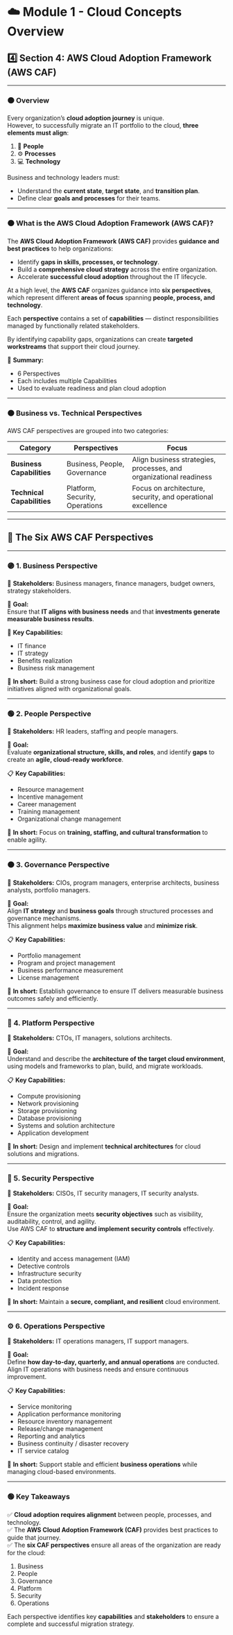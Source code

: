 # ☁️ Module 1 - Cloud Concepts Overview  

## 4️⃣ Section 4: AWS Cloud Adoption Framework (AWS CAF)  

---

### 🟠 Overview  

Every organization’s **cloud adoption journey** is unique.  
However, to successfully migrate an IT portfolio to the cloud, **three elements must align**:  

1. 👥 **People**  
2. ⚙️ **Processes**  
3. 💻 **Technology**  

Business and technology leaders must:  
- Understand the **current state**, **target state**, and **transition plan**.  
- Define clear **goals and processes** for their teams.  

---

### 🟠 What is the AWS Cloud Adoption Framework (AWS CAF)?  

The **AWS Cloud Adoption Framework (AWS CAF)** provides **guidance and best practices** to help organizations:  
- Identify **gaps in skills, processes, or technology**.  
- Build a **comprehensive cloud strategy** across the entire organization.  
- Accelerate **successful cloud adoption** throughout the IT lifecycle.  

At a high level, the **AWS CAF** organizes guidance into **six perspectives**, which represent different **areas of focus** spanning **people, process, and technology**.  

Each **perspective** contains a set of **capabilities** — distinct responsibilities managed by functionally related stakeholders.  

By identifying capability gaps, organizations can create **targeted workstreams** that support their cloud journey.  

📘 **Summary:**  
- 6 Perspectives  
- Each includes multiple Capabilities  
- Used to evaluate readiness and plan cloud adoption  

---

### 🟠 Business vs. Technical Perspectives  

AWS CAF perspectives are grouped into two categories:  

| Category | Perspectives | Focus |
|-----------|---------------|--------|
| **Business Capabilities** | Business, People, Governance | Align business strategies, processes, and organizational readiness |
| **Technical Capabilities** | Platform, Security, Operations | Focus on architecture, security, and operational excellence |

---

## 🧩 The Six AWS CAF Perspectives  

---

### 🟣 1. Business Perspective  

👥 **Stakeholders:** Business managers, finance managers, budget owners, strategy stakeholders.  

🎯 **Goal:**  
Ensure that **IT aligns with business needs** and that **investments generate measurable business results**.  

💼 **Key Capabilities:**  
- IT finance  
- IT strategy  
- Benefits realization  
- Business risk management  

💬 **In short:** Build a strong business case for cloud adoption and prioritize initiatives aligned with organizational goals.  

---

### 🟢 2. People Perspective  

👥 **Stakeholders:** HR leaders, staffing and people managers.  

🎯 **Goal:**  
Evaluate **organizational structure, skills, and roles**, and identify **gaps** to create an **agile, cloud-ready workforce**.  

📋 **Key Capabilities:**  
- Resource management  
- Incentive management  
- Career management  
- Training management  
- Organizational change management  

💬 **In short:** Focus on **training, staffing, and cultural transformation** to enable agility.  

---

### 🟠 3. Governance Perspective  

👥 **Stakeholders:** CIOs, program managers, enterprise architects, business analysts, portfolio managers.  

🎯 **Goal:**  
Align **IT strategy** and **business goals** through structured processes and governance mechanisms.  
This alignment helps **maximize business value** and **minimize risk**.  

📋 **Key Capabilities:**  
- Portfolio management  
- Program and project management  
- Business performance measurement  
- License management  

💬 **In short:** Establish governance to ensure IT delivers measurable business outcomes safely and efficiently.  

---

### 🔵 4. Platform Perspective  

👥 **Stakeholders:** CTOs, IT managers, solutions architects.  

🎯 **Goal:**  
Understand and describe the **architecture of the target cloud environment**, using models and frameworks to plan, build, and migrate workloads.  

📋 **Key Capabilities:**  
- Compute provisioning  
- Network provisioning  
- Storage provisioning  
- Database provisioning  
- Systems and solution architecture  
- Application development  

💬 **In short:** Design and implement **technical architectures** for cloud solutions and migrations.  

---

### 🔐 5. Security Perspective  

👥 **Stakeholders:** CISOs, IT security managers, IT security analysts.  

🎯 **Goal:**  
Ensure the organization meets **security objectives** such as visibility, auditability, control, and agility.  
Use AWS CAF to **structure and implement security controls** effectively.  

📋 **Key Capabilities:**  
- Identity and access management (IAM)  
- Detective controls  
- Infrastructure security  
- Data protection  
- Incident response  

💬 **In short:** Maintain a **secure, compliant, and resilient** cloud environment.  

---

### ⚙️ 6. Operations Perspective  

👥 **Stakeholders:** IT operations managers, IT support managers.  

🎯 **Goal:**  
Define **how day-to-day, quarterly, and annual operations** are conducted.  
Align IT operations with business needs and ensure continuous improvement.  

📋 **Key Capabilities:**  
- Service monitoring  
- Application performance monitoring  
- Resource inventory management  
- Release/change management  
- Reporting and analytics  
- Business continuity / disaster recovery  
- IT service catalog  

💬 **In short:** Support stable and efficient **business operations** while managing cloud-based environments.  

---

### 🟢 Key Takeaways  

✅ **Cloud adoption requires alignment** between people, processes, and technology.  
✅ The **AWS Cloud Adoption Framework (CAF)** provides best practices to guide that journey.  
✅ The **six CAF perspectives** ensure all areas of the organization are ready for the cloud:  
1. Business  
2. People  
3. Governance  
4. Platform  
5. Security  
6. Operations  

Each perspective identifies key **capabilities** and **stakeholders** to ensure a complete and successful migration strategy.  